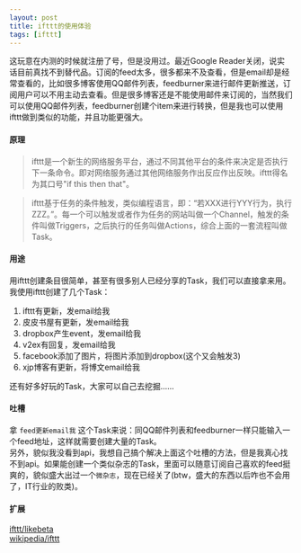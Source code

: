 ```yaml
---
layout: post
title: ifttt的使用体验
tags: [ifttt]
---
```


这玩意在内测的时候就注册了号，但是没用过。最近Google Reader关闭，说实话目前真找不到替代品。订阅的feed太多，很多都来不及查看，但是email却是经常查看的，比如很多博客使用QQ邮件列表，feedburner来进行邮件更新推送，订阅用户可以不用主动去查看。但是很多博客还是不能使用邮件来订阅的，当然我们可以使用QQ邮件列表，feedburner创建个item来进行转换，但是我也可以使用ifttt做到类似的功能，并且功能更强大。

<!--more-->

#### 原理

> ifttt是一个新生的网络服务平台，通过不同其他平台的条件来决定是否执行下一条命令。即对网络服务通过其他网络服务作出反应作出反映。ifttt得名为其口号"if this then that"。  

> ifttt基于任务的条件触发，类似编程语言，即：“若XXX进行YYY行为，执行ZZZ。”。每一个可以触发或者作为任务的网站叫做一个Channel，触发的条件叫做Triggers，之后执行的任务叫做Actions，综合上面的一套流程叫做Task。

#### 用途

用ifttt创建条目很简单，甚至有很多别人已经分享的Task，我们可以直接拿来用。我使用ifttt创建了几个Task：  

1. ifttt有更新，发email给我
2. 皮皮书屋有更新，发email给我
3. dropbox产生event，发email给我
4. v2ex有回复，发email给我
5. facebook添加了图片，将图片添加到dropbox(这个又会触发3)
6. xjp博客有更新，将博文email给我

还有好多好玩的Task，大家可以自己去挖掘......

#### 吐槽

拿 `feed更新email我` 这个Task来说：同QQ邮件列表和feedburner一样只能输入一个feed地址，这样就需要创建大量的Task。  
另外，貌似我没看到api，我想自己搞个解决上面这个吐槽的方法，但是我真心找不到api。如果能创建一个类似杂志的Task，里面可以随意订阅自己喜欢的feed挺爽的，貌似盛大出过一个`微杂志`，现在已经关了(btw，盛大的东西以后咋也不会用了，IT行业的败类)。

#### 扩展

[ifttt/likebeta](https://ifttt.com/people/likebeta)  
[wikipedia/ifttt](http://zh.wikipedia.org/wiki/Ifttt)
